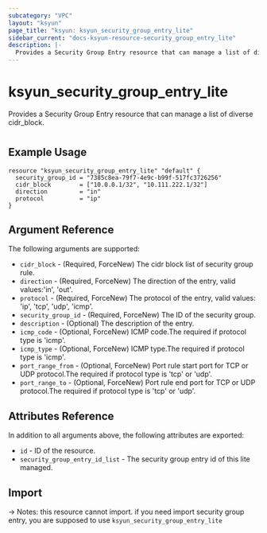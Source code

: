 ```yaml
---
subcategory: "VPC"
layout: "ksyun"
page_title: "ksyun: ksyun_security_group_entry_lite"
sidebar_current: "docs-ksyun-resource-security_group_entry_lite"
description: |-
  Provides a Security Group Entry resource that can manage a list of diverse cidr_block.
---
```


# ksyun_security_group_entry_lite

Provides a Security Group Entry resource that can manage a list of diverse cidr_block.

#

## Example Usage

```hcl
resource "ksyun_security_group_entry_lite" "default" {
  security_group_id = "7385c8ea-79f7-4e9c-b99f-517fc3726256"
  cidr_block        = ["10.0.0.1/32", "10.111.222.1/32"]
  direction         = "in"
  protocol          = "ip"
}
```

## Argument Reference

The following arguments are supported:

* `cidr_block` - (Required, ForceNew) The cidr block list of security group rule.
* `direction` - (Required, ForceNew) The direction of the entry, valid values:'in', 'out'.
* `protocol` - (Required, ForceNew) The protocol of the entry, valid values: 'ip', 'tcp', 'udp', 'icmp'.
* `security_group_id` - (Required, ForceNew) The ID of the security group.
* `description` - (Optional) The description of the entry.
* `icmp_code` - (Optional, ForceNew) ICMP code.The required if protocol type is 'icmp'.
* `icmp_type` - (Optional, ForceNew) ICMP type.The required if protocol type is 'icmp'.
* `port_range_from` - (Optional, ForceNew) Port rule start port for TCP or UDP protocol.The required if protocol type is 'tcp' or 'udp'.
* `port_range_to` - (Optional, ForceNew) Port rule end port for TCP or UDP protocol.The required if protocol type is 'tcp' or 'udp'.

## Attributes Reference

In addition to all arguments above, the following attributes are exported:

* `id` - ID of the resource.
* `security_group_entry_id_list` - The security group entry id of this lite managed.


## Import

-> Notes: this resource cannot import. if you need import security group entry, you are supposed to use `ksyun_security_group_entry_lite`

